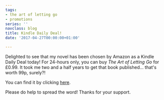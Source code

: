 ```yaml
---
tags:
- the art of letting go
- promotions
series: ''
navclass: blog
title: Kindle Daily Deal!
date: '2017-04-27T00:00:00+01:00'

---
```



Delighted to see that my novel has been chosen by Amazon as a Kindle Daily Deal today! For 24-hours only, you can buy *The Art of Letting Go* for £0.99. It took me two and a half years to get that book published... that's worth 99p, surely?!


You can find it by clicking [here](B00LZRKK9S).


Please do help to spread the word! Thanks for your support.